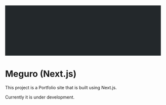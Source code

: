 ![Banner Image](docs/banner.png)

# Meguro (Next.js)

This project is a Portfolio site that is built using Next.js.

Currently it is under development.
